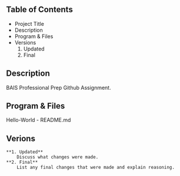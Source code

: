 ## Table of Contents
- Project Title
- Description 
- Program & Files 
- Versions
    1. Updated 
    2. Final 
    
## Description 
BAIS Professional Prep Github Assignment. 

## Program & Files
Hello-World
    - README.md

## Verions
    **1. Updated**
        Discuss what changes were made. 
    **2. Final**
        List any final changes that were made and explain reasoning. 
